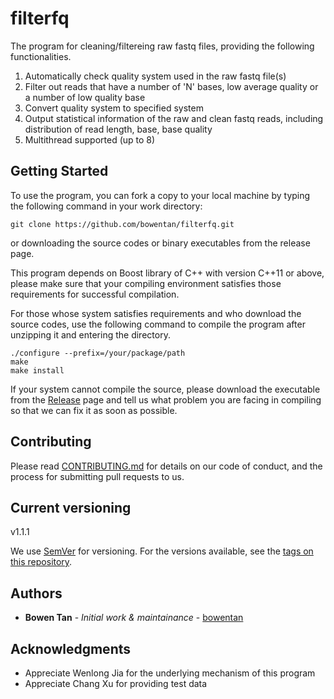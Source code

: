 # filterfq

The program for cleaning/filtereing raw fastq files, providing the following functionalities.

1. Automatically check quality system used in the raw fastq file(s)
2. Filter out reads that have a number of 'N' bases, low average quality or a number of low quality base
3. Convert quality system to specified system
4. Output statistical information of the raw and clean fastq reads, including distribution of read length, base, base quality
5. Multithread supported (up to 8)

## Getting Started

To use the program, you can fork a copy to your local machine by typing the following command in your work directory:

```
git clone https://github.com/bowentan/filterfq.git
```
or downloading the source codes or binary executables from the release page.

This program depends on Boost library of C++ with version C++11 or above, please make sure that your compiling environment satisfies those requirements for successful compilation.

For those whose system satisfies requirements and who download the source codes, use the following command to compile the program after unzipping it and entering the directory.

```
./configure --prefix=/your/package/path
make
make install
```
If your system cannot compile the source, please download the executable from the [Release](https://github.com/bowentan/filterfq/releases) page and tell us what problem you are facing in compiling so that we can fix it as soon as possible.

## Contributing

Please read [CONTRIBUTING.md](https://gist.github.com/PurpleBooth/b24679402957c63ec426) for details on our code of conduct, and the process for submitting pull requests to us.

## Current versioning

v1.1.1

We use [SemVer](http://semver.org/) for versioning. For the versions available, see the [tags on this repository](https://github.com/bowentan/filterfq/releases). 

## Authors

* **Bowen Tan** - *Initial work & maintainance* - [bowentan](https://github.com/bowentan)

## Acknowledgments

* Appreciate Wenlong Jia for the underlying mechanism of this program
* Appreciate Chang Xu for providing test data
